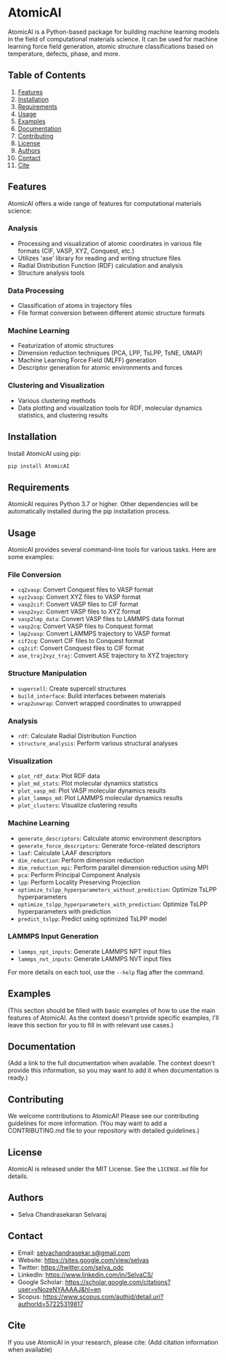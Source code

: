 # AtomicAI

AtomicAI is a Python-based package for building machine learning models in the field of computational materials science. It can be used for machine learning force field generation, atomic structure classifications based on temperature, defects, phase, and more.

## Table of Contents

1. [Features](#features)
2. [Installation](#installation)
3. [Requirements](#requirements)
4. [Usage](#usage)
5. [Examples](#examples)
6. [Documentation](#documentation)
7. [Contributing](#contributing)
8. [License](#license)
9. [Authors](#authors)
10. [Contact](#contact)
11. [Cite](#cite)

## Features

AtomicAI offers a wide range of features for computational materials science:

### Analysis
- Processing and visualization of atomic coordinates in various file formats (CIF, VASP, XYZ, Conquest, etc.)
- Utilizes 'ase' library for reading and writing structure files
- Radial Distribution Function (RDF) calculation and analysis
- Structure analysis tools

### Data Processing
- Classification of atoms in trajectory files
- File format conversion between different atomic structure formats

### Machine Learning
- Featurization of atomic structures
- Dimension reduction techniques (PCA, LPP, TsLPP, TsNE, UMAP)
- Machine Learning Force Field (MLFF) generation
- Descriptor generation for atomic environments and forces

### Clustering and Visualization
- Various clustering methods
- Data plotting and visualization tools for RDF, molecular dynamics statistics, and clustering results

## Installation

Install AtomicAI using pip:

```bash
pip install AtomicAI
```

## Requirements

AtomicAI requires Python 3.7 or higher. Other dependencies will be automatically installed during the pip installation process.

## Usage

AtomicAI provides several command-line tools for various tasks. Here are some examples:

### File Conversion
- `cq2vasp`: Convert Conquest files to VASP format
- `xyz2vasp`: Convert XYZ files to VASP format
- `vasp2cif`: Convert VASP files to CIF format
- `vasp2xyz`: Convert VASP files to XYZ format
- `vasp2lmp_data`: Convert VASP files to LAMMPS data format
- `vasp2cq`: Convert VASP files to Conquest format
- `lmp2vasp`: Convert LAMMPS trajectory to VASP format
- `cif2cq`: Convert CIF files to Conquest format
- `cq2cif`: Convert Conquest files to CIF format
- `ase_traj2xyz_traj`: Convert ASE trajectory to XYZ trajectory

### Structure Manipulation
- `supercell`: Create supercell structures
- `build_interface`: Build interfaces between materials
- `wrap2unwrap`: Convert wrapped coordinates to unwrapped

### Analysis
- `rdf`: Calculate Radial Distribution Function
- `structure_analysis`: Perform various structural analyses

### Visualization
- `plot_rdf_data`: Plot RDF data
- `plot_md_stats`: Plot molecular dynamics statistics
- `plot_vasp_md`: Plot VASP molecular dynamics results
- `plot_lammps_md`: Plot LAMMPS molecular dynamics results
- `plot_clusters`: Visualize clustering results

### Machine Learning
- `generate_descriptors`: Calculate atomic environment descriptors
- `generate_force_descriptors`: Generate force-related descriptors
- `laaf`: Calculate LAAF descriptors
- `dim_reduction`: Perform dimension reduction
- `dim_reduction_mpi`: Perform parallel dimension reduction using MPI
- `pca`: Perform Principal Component Analysis
- `lpp`: Perform Locality Preserving Projection
- `optimize_tslpp_hyperparameters_without_prediction`: Optimize TsLPP hyperparameters
- `optimize_tslpp_hyperparameters_with_prediction`: Optimize TsLPP hyperparameters with prediction
- `predict_tslpp`: Predict using optimized TsLPP model

### LAMMPS Input Generation
- `lammps_npt_inputs`: Generate LAMMPS NPT input files
- `lammps_nvt_inputs`: Generate LAMMPS NVT input files

For more details on each tool, use the `--help` flag after the command.

## Examples

(This section should be filled with basic examples of how to use the main features of AtomicAI. As the context doesn't provide specific examples, I'll leave this section for you to fill in with relevant use cases.)

## Documentation

(Add a link to the full documentation when available. The context doesn't provide this information, so you may want to add it when documentation is ready.)

## Contributing

We welcome contributions to AtomicAI! Please see our contributing guidelines for more information. (You may want to add a CONTRIBUTING.md file to your repository with detailed guidelines.)

## License

AtomicAI is released under the MIT License. See the `LICENSE.md` file for details.

## Authors

- Selva Chandrasekaran Selvaraj

## Contact

- Email: selvachandrasekar.s@gmail.com
- Website: https://sites.google.com/view/selvas
- Twitter: https://twitter.com/selva_odc
- LinkedIn: https://www.linkedin.com/in/SelvaCS/
- Google Scholar: https://scholar.google.com/citations?user=vNozeNYAAAAJ&hl=en
- Scopus: https://www.scopus.com/authid/detail.uri?authorId=57225319817

## Cite

If you use AtomicAI in your research, please cite: (Add citation information when available)